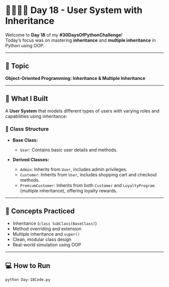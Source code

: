 # 👨‍👩‍👧‍👦 Day 18 - User System with Inheritance

Welcome to **Day 18** of my **#30DaysOfPythonChallenge**!  
Today’s focus was on mastering **inheritance** and **multiple inheritance** in Python using OOP.

---

## 📌 Topic
**Object-Oriented Programming: Inheritance & Multiple Inheritance**

---

## 🧠 What I Built

A **User System** that models different types of users with varying roles and capabilities using inheritance:

### 🧩 Class Structure

- **Base Class:**
  - `User`: Contains basic user details and methods.
  
- **Derived Classes:**
  - `Admin`: Inherits from `User`, includes admin privileges.
  - `Customer`: Inherits from `User`, includes shopping cart and checkout methods.
  - `PremiumCustomer`: Inherits from both `Customer` and `LoyaltyProgram` (multiple inheritance), offering loyalty rewards.

---

## 🧰 Concepts Practiced

- Inheritance (`class SubClass(BaseClass)`)
- Method overriding and extension
- Multiple inheritance and `super()`
- Clean, modular class design
- Real-world simulation using OOP

---

## 💻 How to Run

```bash
python Day-18Code.py
